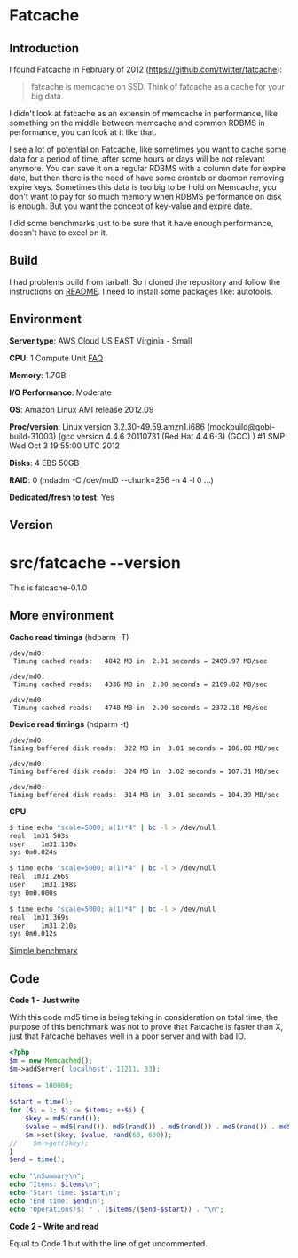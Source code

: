 Fatcache
=============================

Introduction
------------

I found Fatcache in February of 2012 (https://github.com/twitter/fatcache):

> fatcache is memcache on SSD. Think of fatcache as a cache for your big data.

I didn't look at fatcache as an extensin of memcache in performance, like something on the middle between memcache and common RDBMS in performance, you can look at it like that.

I see a lot of potential on Fatcache, like sometimes you want to cache some data for a period of time, after some hours or days will be not relevant anymore. You can save it on a regular RDBMS with a column date for expire date, but then there is the need of have some crontab or daemon removing expire keys. Sometimes this data is too big to be hold on Memcache, you don't want to pay for so much memory when RDBMS performance on disk is enough. But you want the concept of key-value and expire date.

I did some benchmarks just to be sure that it have enough performance, doesn't have to excel on it.

Build
------------

I had problems build from tarball. So i cloned the repository and follow the instructions on [README](https://github.com/twitter/fatcache/blob/master/README.md). I need to install some packages like: autotools.

Environment
------------

**Server type**: AWS Cloud US EAST Virginia - Small

**CPU**: 1 Compute Unit [FAQ](http://aws.amazon.com/ec2/faqs/#What_is_an_EC2_Compute_Unit_and_why_did_you_introduce_it)

**Memory**: 1.7GB

**I/O Performance**: Moderate

**OS**: Amazon Linux AMI release 2012.09

**Proc/version**: Linux version 3.2.30-49.59.amzn1.i686 (mockbuild@gobi-build-31003) (gcc version 4.4.6 20110731 (Red Hat 4.4.6-3) (GCC) ) #1 SMP Wed Oct 3 19:55:00 UTC 2012

**Disks**: 4 EBS 50GB

**RAID**: 0 (mdadm -C /dev/md0 --chunk=256 -n 4 -l 0 ...)

**Dedicated/fresh to test**: Yes

Version
------------

# src/fatcache --version
This is fatcache-0.1.0

More environment
------------

**Cache read timings** (hdparm -T)

```
/dev/md0:
 Timing cached reads:   4842 MB in  2.01 seconds = 2409.97 MB/sec

/dev/md0:
 Timing cached reads:   4336 MB in  2.00 seconds = 2169.82 MB/sec

/dev/md0:
 Timing cached reads:   4748 MB in  2.00 seconds = 2372.18 MB/sec
 ```
 
 **Device read timings** (hdparm -t)
 
 ```
/dev/md0:
 Timing buffered disk reads:  322 MB in  3.01 seconds = 106.88 MB/sec

/dev/md0:
 Timing buffered disk reads:  324 MB in  3.02 seconds = 107.31 MB/sec

/dev/md0:
 Timing buffered disk reads:  314 MB in  3.01 seconds = 104.39 MB/sec
 ```
 
**CPU**

 ```bash
$ time echo "scale=5000; a(1)*4" | bc -l > /dev/null
real  1m31.503s
user	1m31.130s
sys	0m0.024s

$ time echo "scale=5000; a(1)*4" | bc -l > /dev/null
real  1m31.266s
user	1m31.198s
sys	0m0.000s

$ time echo "scale=5000; a(1)*4" | bc -l > /dev/null
real  1m31.369s
user	1m31.210s
sys	0m0.012s
```
 
 [Simple benchmark](http://duguo.org/kb/server/test/simple_linux_benchmark.html)
 
Code
------------

**Code 1 - Just write**

With this code md5 time is being taking in consideration on total time, the purpose of this benchmark was not to prove that Fatcache is faster than X, just that Fatcache behaves well in a poor server and with bad IO.

```php
<?php
$m = new Memcached();
$m->addServer('localhost', 11211, 33);
 
$items = 100000;
 
$start = time();
for ($i = 1; $i <= $items; ++$i) {
    $key = md5(rand());
    $value = md5(rand()). md5(rand()) . md5(rand()) . md5(rand()) . md5(rand());
    $m->set($key, $value, rand(60, 600));
//    $m->get($key);
}
$end = time();
 
echo "\nSummary\n";
echo "Items: $items\n";
echo "Start time: $start\n";
echo "End time: $end\n";
echo "Operations/s: " . ($items/($end-$start)) . "\n";
```

**Code 2 - Write and read**

Equal to Code 1 but with the line of get uncommented.




